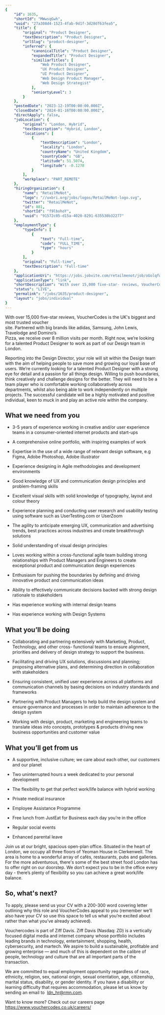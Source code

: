 ```yaml
---
{
	"id": 1635,
	"shortId": "MWwsqGwh",
	"uuid": "27a308d4-1523-4fab-9d1f-3d28df63fea5",
	"title": {
		"original": "Product Designer",
		"textDescription": "Product Designer",
		"urlSlug": "product-designer",
		"inferred": {
			"canonicalTitle": "Product Designer",
			"expandedTitle": "Product Designer",
			"similiarTitles": [
				"Web Product Designer",
				"UX Product Designer",
				"UI Product Designer",
				"Web Design Product Manager",
				"Web Design Strategist"
			],
			"seniortyLevel": 3
		}
	},
	"postedDate": "2023-12-19T00:00:00.000Z",
	"closedDate": "2024-01-16T00:00:00.000Z",
	"directApply": false,
	"jobLocation": {
		"original": "London, Hybrid",
		"textDescription": "Hybrid, London",
		"locations": [
			{
				"textDescription": "London",
				"locality": "London",
				"countryName": "United Kingdom",
				"countryCode": "GB",
				"latitude": 51.5074,
				"longitude": -0.1278
			}
		],
		"workplace": "PART_REMOTE"
	},
	"hiringOrganization": {
		"name": "RetailMeNot",
		"logo": "//uxbri.org/jobs/logos/RetailMeNot-logo.svg",
		"twitter": "RetailMeNot",
		"id": 881,
		"shortId": "f9lbohoY",
		"uuid": "91572c05-d15a-4020-8291-635530b32277"
	},
	"employmentType": {
		"typeInfo": [
			{
				"text": "Full-time",
				"code": "FULL_TIME",
				"type": "hours"
			}
		],
		"original": "Full-time",
		"textDescription": "Full-time"
	},
	"applicationUri": "https://jobs.jobvite.com/retailmenot/job/oGolqfwz/apply",
	"applicationType": "link",
	"shortDescription": "With over 15,000 five-star- reviews, VoucherCodes is the UK's' biggest and most trusted voucher site. Partnered with big brands like adidas, Samsung, John Lewis, Travelodge and Domino’s’ Pizza, we",
	"status": "LIVE",
	"permalink": "/jobs/1635/product-designer",
	"layout": "jobs/individual"
}
---
```

<p>With over 15,000 five-star reviews, VoucherCodes is the UK's biggest and most trusted voucher<br>site. Partnered with big brands like adidas, Samsung, John Lewis, Travelodge and Domino’s<br>Pizza, we receive over 8 million visits per month.&nbsp;Right now, we’re looking for a talented Product Designer to work as part of our Design team in London.&nbsp;</p><p>Reporting into the Design Director, your role will sit within the Design team with the aim of helping people to save more and growing our loyal base of users. We’re currently looking for a talented Product Designer with a strong eye for detail and a passion for all things design. Willing to push boundaries, think creatively and challenge designs for the better. They will need to be a team player who is comfortable working collaboratively across departments, whilst also being able to work independently on multiple projects. The successful candidate will be a highly motivated and positive individual, keen to muck in and play an active role within the company.</p><h2>What we need from you</h2><ul><li><p>3-5 years of experience working in creative and/or user experience teams in a consumer-oriented internet products and start-ups</p></li><li><p>A comprehensive online portfolio, with inspiring examples of work</p></li><li><p>Expertise in the use of a wide range of relevant design software, e.g Figma, Adobe Photoshop, Adobe illustrator</p></li><li><p>Experience designing in Agile methodologies and development environments</p></li><li><p>Good knowledge of UX and communication design principles and problem-framing skills</p></li><li><p>Excellent visual skills with solid knowledge of typography, layout and colour theory</p></li><li><p>Experience planning and conducting user research and usability testing using software such as UserTesting.com or UserZoom</p></li><li><p>The agility to anticipate emerging UX, communication and advertising trends, best practices across industries and create breakthrough solutions</p></li><li><p>Solid understanding of visual design principles</p></li><li><p>Loves working within a cross-functional agile team building strong relationships with Product Managers and Engineers to create exceptional product and communication design experiences</p></li><li><p>Enthusiasm for pushing the boundaries by defining and driving innovative product and communication ideas</p></li><li><p>Ability to effectively communicate decisions backed with strong design rationale to stakeholders</p></li><li><p>Has experience working with internal design teams</p></li><li><p>Has experience working with Design Systems</p></li></ul><h2>What you’ll be doing</h2><ul><li><p>Collaborating and partnering extensively with Marketing, Product, Technology, and other cross- functional teams to ensure alignment, priorities and delivery of design strategy to support the business.</p></li><li><p>Facilitating and driving UX solutions, discussions and planning; proposing alternative plans, and determining direction in collaboration with stakeholders</p></li><li><p>Ensuring consistent, unified user experience across all platforms and communication channels by basing decisions on industry standards and frameworks</p></li><li><p>Partnering with Product Managers to help build the design system and ensure governance and processes in order to maintain adherence to the design system</p></li><li><p>Working with design, product, marketing and engineering teams to translate ideas into concepts, prototypes &amp; products driving new business opportunities and customer value</p></li></ul><h2>What you’ll get from us</h2><ul><li><p>A supportive, inclusive culture; we care about each other, our customers and our planet</p></li><li><p>Two uninterrupted hours a week dedicated to your personal development</p></li><li><p>The flexibility to get that perfect work/life balance with hybrid working</p></li><li><p>Private medical insurance&nbsp;</p></li><li><p>Employee Assistance Programme</p></li><li><p>Free lunch from JustEat for Business each day you’re in the office&nbsp;</p></li><li><p>Regular social events&nbsp;</p></li><li><p>Enhanced parental leave&nbsp;<br></p></li></ul><p>Join us at our bright, spacious open-plan office. Situated in the heart of London, we occupy all three floors of Yeoman House in Clerkenwell. The area is home to a wonderful array of cafés, restaurants, pubs and galleries. For the more adventurous, there's some of the best street food London has to offer right on our doorstep. We don’t expect you to be in the office every day - there’s plenty of flexibility so you can achieve a great work/life balance.</p><h2>So, what's next?</h2><p>To apply, please send us your CV with a 200-300 word covering letter outlining why this role and VoucherCodes appeal to you (remember we’ll also have your CV so use this space to tell us what you’re excited about rather than what you’ve already achieved).&nbsp;</p><p>Vouchercodes is part of Ziff Davis. Ziff Davis (Nasdaq: ZD) is a vertically focused digital media and internet company whose portfolio includes leading brands in technology, entertainment, shopping, health, cybersecurity, and martech. We aspire to build a sustainable, profitable and growing enterprise — and much of this is dependent on the calibre of people, technology and culture that are all important parts of the transaction.&nbsp;</p><p>We are committed to equal employment opportunity regardless of race, ethnicity, religion, sex, national origin, sexual orientation, age, citizenship, marital status, disability, or gender identity. If you have a disability or learning difficulty that requires accommodation, please let us know by sending an email to&nbsp; <a target="_blank" rel="noopener noreferrer nofollow" href="mailto:ldn_hr@rmn.com">ldn_hr@rmn.com</a>.&nbsp;&nbsp;</p><p>Want to know more? Check out our careers page <a target="_blank" rel="noopener noreferrer nofollow" href="https://www.vouchercodes.co.uk/careers/">https://www.vouchercodes.co.uk/careers/</a></p>
